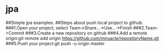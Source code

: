 # jpa
##Simple jpa examples.
##Steps about push local project to github:
###1.Open your project, select Team->Share...->Use...->Finish
###2.Team->Commit
###3.Create a new repository on github
###4.Add a remote origin:git remote add origin https://github.com/miruacle/repositoryName.git
###5.Push your project:git push -u origin master
